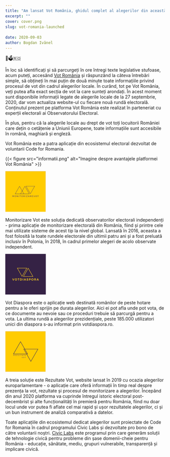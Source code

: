 ```yaml
---
title: "Am lansat Vot România, ghidul complet al alegerilor din această toamnă"
excerpt: ""
cover: cover.png
slug: vot-romania-launched

date: 2020-09-03
author: Bogdan Ivănel
---
```


🚀🗳️🇷🇴

În loc să identificați și să parcurgeți în ore întregi texte legislative stufoase, acum puteți, accesând [Vot România](http://www.votromania.ro) și răspunzând la câteva întrebări simple, să obțineți în mai puțin de două minute toate informațiile privind procesul de vot din cadrul alegerilor locale. În curând, tot pe Vot România, veți putea afla exact secția de vot la care sunteți arondați. În acest moment sunt disponibile informații legate de alegerile locale de la 27 septembrie, 2020, dar vom actualiza website-ul cu fiecare nouă rundă electorală. Conținutul prezent pe platforma Vot România este realizat în parteneriat cu experții electorali ai Observatorului Electoral.

În plus, pentru că la alegerile locale au drept de vot toți locuitorii României care dețin o cetățenie a Uniunii Europene, toate informațiile sunt accesibile în română, maghiară și engleză.

Vot România este a patra aplicație din ecosistemul electoral dezvoltat de voluntarii Code for Romania. 

{{< figure src="informatii.png" alt="Imagine despre avantajele platformei Vot România" >}}

<div class="media">
  <div class="media-left">
    <p class="image is-128x128">
      <img src="monitorizare-vot.png">
    </p>
  </div>
  <div class="media-content">
      <p>
        Monitorizare Vot este soluția dedicată observatorilor electorali independenți - prima aplicație de monitorizare electorală din România, fiind și printre cele  mai utilizate sisteme de acest tip la nivel global. Lansată în 2016, aceasta a fost folosită la toate rundele electorale din ultimii patru ani și a fost preluată inclusiv în Polonia, în 2018, în cadrul primelor alegeri de acolo observate independent. 
      </p>
  </div>
</div>

<div class="media">
  <div class="media-left">
    <p class="image is-128x128">
      <img src="vot-diaspora.png">
    </p>
  </div>
  <div class="media-content">
      <p>
        Vot Diaspora este o aplicație web destinată românilor de peste hotare pentru a le oferi sprijin pe durata alegerilor. Aici ei pot afla unde pot vota, de ce documente au nevoie sau ce proceduri trebuie să parcurgă pentru a vota. La ultima rundă a alegerilor prezidențiale, peste 185.000 utilizatori unici din diaspora s-au informat prin votdiaspora.ro.
      </p>
  </div>
</div>

<div class="media">
  <div class="media-left">
    <p class="image is-128x128">
      <img src="rezultate-vot.png">
    </p>
  </div>
  <div class="media-content">
      <p>
        A treia soluție este Rezultate Vot, website lansat în 2019 cu ocazia alegerilor europarlamentare - o aplicație care oferă informații în timp real despre prezența la vot, rezultate și procesul de monitorizare a alegerilor. Începând din anul 2020 platforma va cuprinde întregul istoric electoral post-decembrist și alte funcționalități în premieră pentru România, fiind nu doar locul unde vor putea fi aflate cel mai rapid și ușor rezultatele alegerilor, ci și un bun instrument de analiză comparativă a datelor. 
      </p>
  </div>
</div>

Toate aplicațiile din ecosistemul dedicat alegerilor sunt proiectate de Code for Romania în cadrul programului Civic Labs și dezvoltate pro bono de către voluntarii noștri. [Civic Labs](http://www.civiclabs.ro) este programul prin care generăm soluții de tehnologie civică pentru probleme din șase domenii-cheie pentru România - educație, sănătate, mediu, grupuri vulnerabile, transparență și implicare civică.